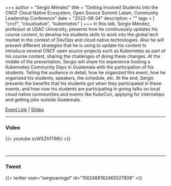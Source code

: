 +++
author = "Sergio Méndez"
title = "Getting Involved Students Into the CNCF Cloud Native Ecosystem, Open Source Summit Latam, Community Leadership Conference"
date = "2022-08-24"
description = ""
tags = [
    "cncf",
    "cloudnative",
    "kubernetes"
]
+++
In this talk, Sergio Méndez, professor at USAC University, presents how he continuously updates his course content, to develop his students skills to work into the global tech market in the context of DevOps and cloud native technologies. Also he will present different strategies that he is using to update his content to introduce several CNCF open source projects such as Kubernetes as part of his course content, sharing the challenges of doing these changes. At the middle of the presentation, Sergio will share his experience hosting a Kubernetes Community Days in Guatemala with the participation of his students. Telling the audience in detail, how he organized this event, how he organized his students, speakers, the schedule, etc. At the end, Sergio presents the benefits that his students got when they participated in these events, and how now his students are participating in giving talks on local cloud native communities and events like KubeCon, applying for internships and getting jobs outside Guatemala.

[Event Link](https://sched.co/15Bre) | 
[Slides](https://b.link/StudentsCNCFOSSLatam)
<!--more-->
---

### Video

{{< youtube zcWXZh1T69U >}}

<br>

---

### Tweet

{{< twitter user="sergioarmgpl" id="1562488182465527808" >}}

<br>